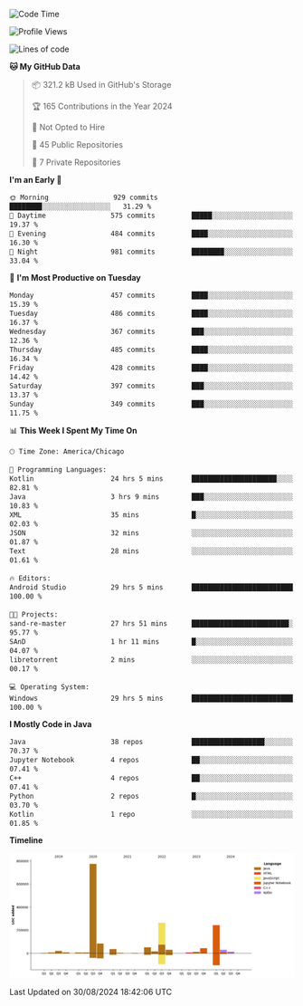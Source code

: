 <!--START_SECTION:waka-->
![Code Time](http://img.shields.io/badge/Code%20Time-555%20hrs%2047%20mins-blue)

![Profile Views](http://img.shields.io/badge/Profile%20Views-30-blue)

![Lines of code](https://img.shields.io/badge/From%20Hello%20World%20I%27ve%20Written-1.7%20million%20lines%20of%20code-blue)

**🐱 My GitHub Data** 

> 📦 321.2 kB Used in GitHub's Storage 
 > 
> 🏆 165 Contributions in the Year 2024
 > 
> 🚫 Not Opted to Hire
 > 
> 📜 45 Public Repositories 
 > 
> 🔑 7 Private Repositories 
 > 
**I'm an Early 🐤** 

```text
🌞 Morning                929 commits         ████████░░░░░░░░░░░░░░░░░   31.29 % 
🌆 Daytime                575 commits         █████░░░░░░░░░░░░░░░░░░░░   19.37 % 
🌃 Evening                484 commits         ████░░░░░░░░░░░░░░░░░░░░░   16.30 % 
🌙 Night                  981 commits         ████████░░░░░░░░░░░░░░░░░   33.04 % 
```
📅 **I'm Most Productive on Tuesday** 

```text
Monday                   457 commits         ████░░░░░░░░░░░░░░░░░░░░░   15.39 % 
Tuesday                  486 commits         ████░░░░░░░░░░░░░░░░░░░░░   16.37 % 
Wednesday                367 commits         ███░░░░░░░░░░░░░░░░░░░░░░   12.36 % 
Thursday                 485 commits         ████░░░░░░░░░░░░░░░░░░░░░   16.34 % 
Friday                   428 commits         ████░░░░░░░░░░░░░░░░░░░░░   14.42 % 
Saturday                 397 commits         ███░░░░░░░░░░░░░░░░░░░░░░   13.37 % 
Sunday                   349 commits         ███░░░░░░░░░░░░░░░░░░░░░░   11.75 % 
```


📊 **This Week I Spent My Time On** 

```text
🕑︎ Time Zone: America/Chicago

💬 Programming Languages: 
Kotlin                   24 hrs 5 mins       █████████████████████░░░░   82.81 % 
Java                     3 hrs 9 mins        ███░░░░░░░░░░░░░░░░░░░░░░   10.83 % 
XML                      35 mins             █░░░░░░░░░░░░░░░░░░░░░░░░   02.03 % 
JSON                     32 mins             ░░░░░░░░░░░░░░░░░░░░░░░░░   01.87 % 
Text                     28 mins             ░░░░░░░░░░░░░░░░░░░░░░░░░   01.61 % 

🔥 Editors: 
Android Studio           29 hrs 5 mins       █████████████████████████   100.00 % 

🐱‍💻 Projects: 
sand-re-master           27 hrs 51 mins      ████████████████████████░   95.77 % 
SAnD                     1 hr 11 mins        █░░░░░░░░░░░░░░░░░░░░░░░░   04.07 % 
libretorrent             2 mins              ░░░░░░░░░░░░░░░░░░░░░░░░░   00.17 % 

💻 Operating System: 
Windows                  29 hrs 5 mins       █████████████████████████   100.00 % 
```

**I Mostly Code in Java** 

```text
Java                     38 repos            ██████████████████░░░░░░░   70.37 % 
Jupyter Notebook         4 repos             ██░░░░░░░░░░░░░░░░░░░░░░░   07.41 % 
C++                      4 repos             ██░░░░░░░░░░░░░░░░░░░░░░░   07.41 % 
Python                   2 repos             █░░░░░░░░░░░░░░░░░░░░░░░░   03.70 % 
Kotlin                   1 repo              ░░░░░░░░░░░░░░░░░░░░░░░░░   01.85 % 
```



**Timeline**

![Lines of Code chart](https://raw.githubusercontent.com/phanijsp/phanijsp/main/assets/bar_graph.png)


 Last Updated on 30/08/2024 18:42:06 UTC
<!--END_SECTION:waka-->
